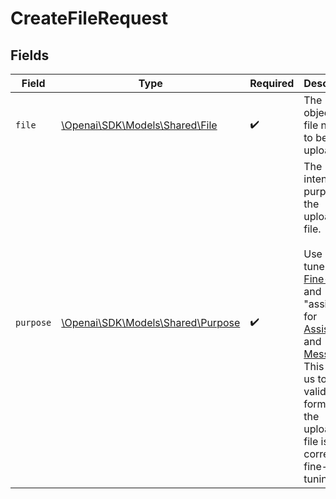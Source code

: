 # CreateFileRequest


## Fields

| Field                                                                                                                                                                                                                                                                                                                  | Type                                                                                                                                                                                                                                                                                                                   | Required                                                                                                                                                                                                                                                                                                               | Description                                                                                                                                                                                                                                                                                                            |
| ---------------------------------------------------------------------------------------------------------------------------------------------------------------------------------------------------------------------------------------------------------------------------------------------------------------------- | ---------------------------------------------------------------------------------------------------------------------------------------------------------------------------------------------------------------------------------------------------------------------------------------------------------------------- | ---------------------------------------------------------------------------------------------------------------------------------------------------------------------------------------------------------------------------------------------------------------------------------------------------------------------- | ---------------------------------------------------------------------------------------------------------------------------------------------------------------------------------------------------------------------------------------------------------------------------------------------------------------------- |
| `file`                                                                                                                                                                                                                                                                                                                 | [\Openai\SDK\Models\Shared\File](../../models/shared/File.md)                                                                                                                                                                                                                                                          | :heavy_check_mark:                                                                                                                                                                                                                                                                                                     | The File object (not file name) to be uploaded.<br/>                                                                                                                                                                                                                                                                   |
| `purpose`                                                                                                                                                                                                                                                                                                              | [\Openai\SDK\Models\Shared\Purpose](../../models/shared/Purpose.md)                                                                                                                                                                                                                                                    | :heavy_check_mark:                                                                                                                                                                                                                                                                                                     | The intended purpose of the uploaded file.<br/><br/>Use "fine-tune" for [Fine-tuning](/docs/api-reference/fine-tuning) and "assistants" for [Assistants](/docs/api-reference/assistants) and [Messages](/docs/api-reference/messages). This allows us to validate the format of the uploaded file is correct for fine-tuning.<br/> |